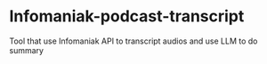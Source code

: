 # Infomaniak-podcast-transcript
Tool that use Infomaniak API to transcript audios and use LLM to do summary

